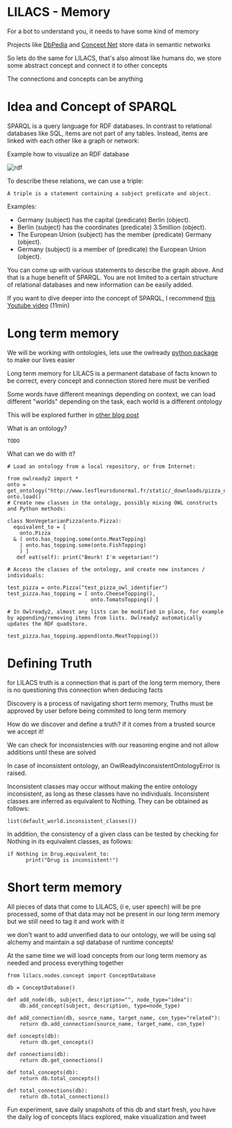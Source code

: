 # LILACS - Memory

For a bot to understand you, it needs to have some kind of memory

Projects like [DbPedia]() and [Concept Net]() store data in semantic networks

So lets do the same for LILACS, that's also almost like humans do, we store some abstract concept and connect it to other concepts

The connections and concepts can be anything

# Idea and Concept of SPARQL

SPARQL is a query language for RDF databases. In contrast to relational databases like SQL, items are not part of any tables. Instead, items are linked with each other like a graph or network:

Example how to visualize an RDF database

![rdf](https://cdn-images-1.medium.com/max/800/1*-HH5qvBUoLyxcx9QCJdiSA.png  "rdf")


To describe these relations, we can use a triple:

    A triple is a statement containing a subject predicate and object.

Examples:

- Germany (subject) has the capital (predicate) Berlin (object).
- Berlin (subject) has the coordinates (predicate) 3.5million (object).
- The European Union (subject) has the member (predicate) Germany (object).
- Germany (subject) is a member of (predicate) the European Union (object).

You can come up with various statements to describe the graph above. And that is a huge benefit of SPARQL. You are not limited to a certain structure of relational databases and new information can be easily added.

If you want to dive deeper into the concept of SPARQL, I recommend [this Youtube video]() (11min)


# Long term memory

We will be working with ontologies, lets use the owlready [python package](https://owlready2.readthedocs.io/en/latest/) to make our lives easier

Long term memory for LILACS is a permanent database of facts known to be correct, every concept and connection stored here must be verified

Some words have different meanings depending on context, we can load different "worlds" depending on the task, each world is a different ontology

This will be explored further in [other blog post]()

What is an ontology?

    TODO
    
What can we do with it?

    # Load an ontology from a local repository, or from Internet:

    from owlready2 import *
    onto = get_ontology("http://www.lesfleursdunormal.fr/static/_downloads/pizza_onto.owl")
    onto.load()
    # Create new classes in the ontology, possibly mixing OWL constructs and Python methods:
    
    class NonVegetarianPizza(onto.Pizza):
      equivalent_to = [
        onto.Pizza
      & ( onto.has_topping.some(onto.MeatTopping)
        | onto.has_topping.some(onto.FishTopping)
        ) ]
       def eat(self): print("Beurk! I'm vegetarian!")
    
    # Access the classes of the ontology, and create new instances / individuals:
    
    test_pizza = onto.Pizza("test_pizza_owl_identifier")
    test_pizza.has_topping = [ onto.CheeseTopping(),
                               onto.TomatoTopping() ]
    
    # In Owlready2, almost any lists can be modified in place, for example by appending/removing items from lists. Owlready2 automatically updates the RDF quadstore.
    
    test_pizza.has_topping.append(onto.MeatTopping())
    
    
# Defining Truth

for LILACS truth is a connection that is part of the long term memory, there is no questioning this connection when deducing facts

Discovery is a process of navigating short term memory, Truths must be approved by user before being commited to long term memory

How do we discover and define a truth? if it comes from a trusted source we accept it!

We can check for inconsistencies with our reasoning engine and not allow additions until these are solved

In case of inconsistent ontology, an OwlReadyInconsistentOntologyError is raised.

Inconsistent classes may occur without making the entire ontology inconsistent, as long as these classes have no individuals. Inconsistent classes are inferred as equivalent to Nothing. They can be obtained as follows:

    list(default_world.inconsistent_classes())

In addition, the consistency of a given class can be tested by checking for Nothing in its equivalent classes, as follows:

    if Nothing in Drug.equivalent_to:
          print("Drug is inconsistent!")
          


# Short term memory

All pieces of data that come to LILACS, (i e, user speech) will be pre processed, some of that data may not be present in our long term memory but we still need to tag it and work with it

we don't want to add unverified data to our ontology, we will be using sql alchemy and maintain a sql database of runtime concepts!

At the same time we will load concepts from our long term memory as needed and process everything together

    from lilacs.nodes.concept import ConceptDatabase
    
    db = ConceptDatabase()

    def add_node(db, subject, description="", node_type="idea"):
        db.add_concept(subject, description, type=node_type)

    def add_connection(db, source_name, target_name, con_type="related"):
        return db.add_connection(source_name, target_name, con_type)

    def concepts(db):
        return db.get_concepts()

    def connections(db):
        return db.get_connections()

    def total_concepts(db):
        return db.total_concepts()

    def total_connections(db):
        return db.total_connections()

Fun experiment, save daily snapshots of this db and start fresh, you have the daily log of concepts lilacs explored, make visualization and tweet



